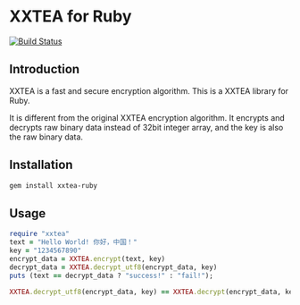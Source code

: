 # XXTEA for Ruby

[![Build Status](https://travis-ci.org/xxtea/xxtea-ruby.svg?branch=master)](https://travis-ci.org/xxtea/xxtea-ruby)

## Introduction

XXTEA is a fast and secure encryption algorithm. This is a XXTEA library for Ruby.

It is different from the original XXTEA encryption algorithm. It encrypts and decrypts raw binary data instead of 32bit integer array, and the key is also the raw binary data.

## Installation

```sh
gem install xxtea-ruby
```

## Usage

```ruby
require "xxtea"
text = "Hello World! 你好，中国！"
key = "1234567890"
encrypt_data = XXTEA.encrypt(text, key)
decrypt_data = XXTEA.decrypt_utf8(encrypt_data, key)
puts (text == decrypt_data ? "success!" : "fail!");
```


```ruby
XXTEA.decrypt_utf8(encrypt_data, key) == XXTEA.decrypt(encrypt_data, key).force_encoding(Encoding::UTF_8)
```
